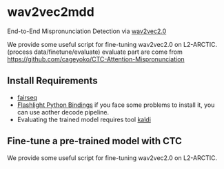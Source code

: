 # wav2vec2mdd
End-to-End Mispronunciation Detection via [wav2vec2.0](https://github.com/pytorch/fairseq/blob/1bba712622b8ae4efb3eb793a8a40da386fe11d0/examples/wav2vec/README.md)

We provide some useful script for fine-tuning wav2vec2.0 on L2-ARCTIC.(process data/finetune/evaluate)
evaluate part are come from https://github.com/cageyoko/CTC-Attention-Mispronunciation
## Install Requirements

* [fairseq](https://github.com/pytorch/fairseq/blob/master/README.md)
* [Flashlight Python Bindings](https://github.com/facebookresearch/flashlight/tree/master/bindings/python)
    if you face some problems to install it, you can use aother decode pipeline.
* Evaluating the trained model requires tool [kaldi](https://kaldi-asr.org)

## Fine-tune a pre-trained model with CTC
We provide some useful script for fine-tuning wav2vec2.0 on L2-ARCTIC.
<div style='display: none'>

### Prepare training data manifest
```
$ python l2_labels.py /path/to/waves --dest /manifest/path 
```
### Fine-tune a pre-trained model
Edit the run.sh
```bash
#!/usr/python/bin/

export CUDA_VISIBLE_DEVICES=1 # GPU device ID
DATASET=/manifest/path

FAIRSEQ_PATH=/path/to/fairseq
valid_subset=valid
model_path=/path/to/pretrain_model.pt  # do not use finetuned model
config_dir=/path/to/config 

config_name=base_finetune # made by reffering https://github.com/pytorch/fairseq/blob/master/examples/wav2vec/config/finetuning/base_10m.yaml
labels=phn
python3 $FAIRSEQ_PATH/fairseq_cli/hydra_train.py \
    distributed_training.distributed_port=0 \
    task.labels=$labels \
    task.data=$DATASET \
    dataset.valid_subset=$valid_subset \
    distributed_training.distributed_world_size=1 \
    model.w2v_path=$model_path \
    --config-dir $config_dir \
    --config-name $config_name
```
and 
```bash
$ sh run.sh
```
### Evaluating a CTC model
clone the respository to local
```
git clone https://github.com/cageyoko/CTC-Attention-Mispronunciation
```
Edit the evaluate.sh
```bash
#!/usr/python/bin/

# Evaluating the CTC model
export CUDA_VISIBLE_DEVICES=0
DATASET=/manifest/path
FAIRSEQ_PATH=/path/to/fairseq

python3 $FAIRSEQ_PATH/examples/speech_recognition/infer.py $DATASET --task audio_pretraining \
--nbest 1 --path /path/to/checkpoints/checkpoint_best.pt --gen-subset test --results-path $DATASET --w2l-decoder viterbi \
--lm-weight 0 --word-score -1 --sil-weight 0 --criterion ctc --labels phn --max-tokens 640000

# Env 
export KALDI_ROOT=/path/to/kaldi
[ -f $KALDI_ROOT/tools/env.sh ] && . $KALDI_ROOT/tools/env.sh
export PATH=$PWD/utils/:$KALDI_ROOT/tools/openfst/bin:$KALDI_ROOT/tools/irstlm/bin/:$PWD:$PATH
[ ! -f $KALDI_ROOT/tools/config/common_path.sh ] && echo >&2 "The standard file $KALDI_ROOT/tools/config/common_path.sh is not present -> Exit!" && exit 1
. $KALDI_ROOT/tools/config/common_path.sh
export LC_ALL=C

# calculate the result of MDD
python3 result.py
align-text ark:ref.txt  ark:annotation.txt ark,t:- | wer_per_utt_details.pl > ref_human_detail
align-text ark:annotation.txt  ark:hypo.txt ark,t:- | wer_per_utt_details.pl > human_our_detail
align-text ark:ref.txt  ark:hypo.txt ark,t:- | wer_per_utt_details.pl > ref_our_detail
python3 ins_del_sub_cor_analysis.py
rm ref_human_detail human_our_detail ref_our_detail
```
and 
```bash
$ sh evaluate.sh >> result
```

   
# What's more
we are going to make wav2vec2-based model to provide dignose information in near future, Please stay tuned.
    
